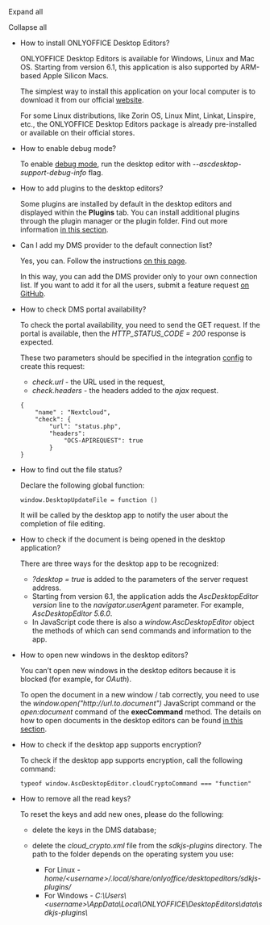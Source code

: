 Expand all

Collapse all

* How to install ONLYOFFICE Desktop Editors?

  ONLYOFFICE Desktop Editors is available for Windows, Linux and Mac OS. Starting from version 6.1, this application is also supported by ARM-based Apple Silicon Macs.

  The simplest way to install this application on your local computer is to download it from our official [website](https://www.onlyoffice.com/download-desktop.aspx).

  For some Linux distributions, like Zorin OS, Linux Mint, Linkat, Linspire, etc., the ONLYOFFICE Desktop Editors package is already pre-installed or available on their official stores.

- How to enable debug mode?

  To enable [debug mode](/desktop/debugging), run the desktop editor with *--ascdesktop-support-debug-info* flag.

* How to add plugins to the desktop editors?

  Some plugins are installed by default in the desktop editors and displayed within the **Plugins** tab. You can install additional plugins through the plugin manager or the plugin folder. Find out more information [in this section](/desktop/plugins).

- Can I add my DMS provider to the default connection list?

  Yes, you can. Follow the instructions [on this page](/desktop/addingdms/).

  In this way, you can add the DMS provider only to your own connection list. If you want to add it for all the users, submit a feature request [on GitHub](https://github.com/ONLYOFFICE/DesktopEditors/issues).

* How to check DMS portal availability?

  To check the portal availability, you need to send the GET request. If the portal is available, then the *HTTP\_STATUS\_CODE = 200* response is expected.

  These two parameters should be specified in the integration [config](/desktop/addingdms/) to create this request:

  * *check.url* - the URL used in the request,
  * *check.headers* - the headers added to the *ajax* request.

  ```
  {
      "name" : "Nextcloud",
      "check": {
          "url": "status.php",
          "headers": 
              "OCS-APIREQUEST": true
          }
  }
  ```

- How to find out the file status?

  Declare the following global function:

  ```
  window.DesktopUpdateFile = function ()
  ```

  It will be called by the desktop app to notify the user about the completion of file editing.

* How to check if the document is being opened in the desktop application?

  There are three ways for the desktop app to be recognized:

  * *?desktop = true* is added to the parameters of the server request address.
  * Starting from version 6.1, the application adds the *AscDesktopEditor $version$* line to the *navigator.userAgent* parameter. For example, *AscDesktopEditor 5.6.0*.
  * In JavaScript code there is also a *window\.AscDesktopEditor* object the methods of which can send commands and information to the app.

- How to open new windows in the desktop editors?

  You can’t open new windows in the desktop editors because it is blocked (for example, for *OAuth*).

  To open the document in a new window / tab correctly, you need to use the *window\.open("http\://url.to.document")* JavaScript command or the *open:document* command of the **execCommand** method. The details on how to open documents in the desktop editors can be found [in this section](/desktop/addingdms/opening).

* How to check if the desktop app supports encryption?

  To check if the desktop app supports encryption, call the following command:

  ```
  typeof window.AscDesktopEditor.cloudCryptoCommand === "function"
  ```

- How to remove all the read keys?

  To reset the keys and add new ones, please do the following:

  * delete the keys in the DMS database;

  * delete the *cloud\_crypto.xml* file from the *sdkjs-plugins* directory. The path to the folder depends on the operating system you use:

    * For Linux - *home/\<username>/.local/share/onlyoffice/desktopeditors/sdkjs-plugins/*
    * For Windows - *C:\Users\\\<username>\AppData\Local\ONLYOFFICE\DesktopEditors\data\sdkjs-plugins\\*
